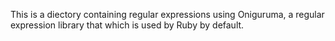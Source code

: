 This is a diectory containing regular expressions using Oniguruma, a regular expression library that which is used by Ruby by default.
